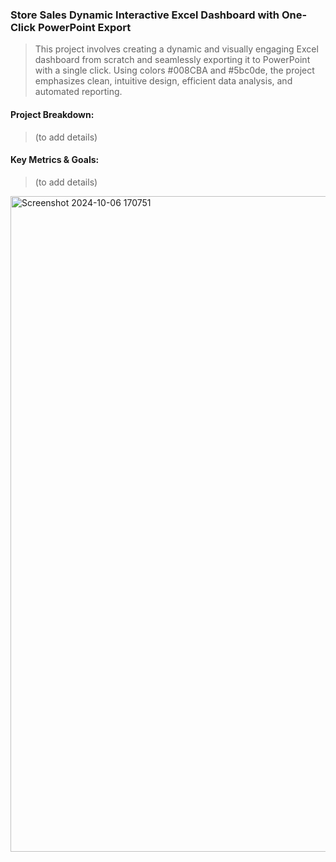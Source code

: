### Store Sales Dynamic Interactive Excel Dashboard with One-Click PowerPoint Export
> This project involves creating a dynamic and visually engaging Excel dashboard from scratch and seamlessly exporting it to PowerPoint with a single click. Using colors #008CBA and #5bc0de, the project emphasizes clean, intuitive design, efficient data analysis, and automated reporting.

#### Project Breakdown:
> (to add details)

#### Key Metrics & Goals:
> (to add details)

<img width="1049" alt="Screenshot 2024-10-06 170751" src="https://github.com/user-attachments/assets/37fcc693-188d-4348-8f9f-0179a0a09c51">
